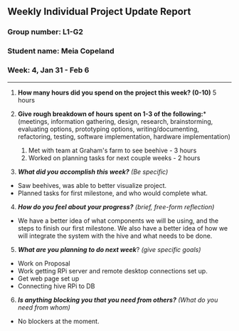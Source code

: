 ## Weekly Individual Project Update Report
### Group number: L1-G2
### Student name: Meia Copeland
### Week: 4, Jan 31 - Feb 6
___
1. **How many hours did you spend on the project this week? (0-10)**
5 hours

2. **Give rough breakdown of hours spent on 1-3 of the following:***
   (meetings, information gathering, design, research, brainstorming, evaluating options, prototyping options, writing/documenting, refactoring, testing, software implementation, hardware implementation)
   1. Met with team at Graham's farm to see beehive - 3 hours
   2. Worked on planning tasks for next couple weeks - 2 hours
3. ***What did you accomplish this week?*** _(Be specific)_
  - Saw beehives, was able to better visualize project.
  - Planned tasks for first milestone, and who would complete what.
4. ***How do you feel about your progress?*** _(brief, free-form reflection)_
  - We have a better idea of what components we will be using, and the steps to finish our first milestone. We also have a better idea of how we will integrate the system with the hive and what needs to be done.
5. ***What are you planning to do next week***? _(give specific goals)_
  - Work on Proposal
  - Work getting RPi server and remote desktop connections set up.
  - Get web page set up
  - Connecting hive RPi to DB
6. ***Is anything blocking you that you need from others?*** _(What do you need from whom)_
  - No blockers at the moment.

